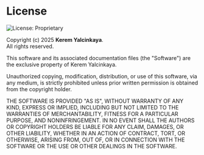 # License

![License: Proprietary](https://img.shields.io/badge/license-Proprietary-red.svg)

Copyright (c) 2025 **Kerem Yalcinkaya**.  
All rights reserved.

This software and its associated documentation files (the "Software") are the
exclusive property of Kerem Yalcinkaya.

Unauthorized copying, modification, distribution, or use of this software, via
any medium, is strictly prohibited unless prior written permission is obtained
from the copyright holder.

THE SOFTWARE IS PROVIDED "AS IS", WITHOUT WARRANTY OF ANY KIND, EXPRESS OR
IMPLIED, INCLUDING BUT NOT LIMITED TO THE WARRANTIES OF MERCHANTABILITY,
FITNESS FOR A PARTICULAR PURPOSE, AND NONINFRINGEMENT. IN NO EVENT SHALL THE
AUTHORS OR COPYRIGHT HOLDERS BE LIABLE FOR ANY CLAIM, DAMAGES, OR OTHER
LIABILITY, WHETHER IN AN ACTION OF CONTRACT, TORT, OR OTHERWISE, ARISING FROM,
OUT OF, OR IN CONNECTION WITH THE SOFTWARE OR THE USE OR OTHER DEALINGS IN THE
SOFTWARE.